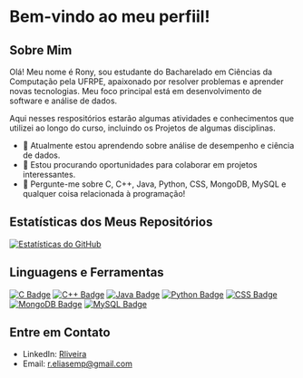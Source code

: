 # Bem-vindo ao meu perfiil!

## Sobre Mim
Olá! Meu nome é Rony, sou estudante do Bacharelado em Ciências da Computação pela UFRPE, apaixonado por resolver problemas e aprender novas tecnologias.
Meu foco principal está em desenvolvimento de software e análise de dados.

Aqui nesses respositórios estarão algumas atividades e conhecimentos que utilizei ao longo do curso, incluindo os Projetos de algumas disciplinas.

- 🌱 Atualmente estou aprendendo sobre análise de desempenho e ciência de dados.
- 💼 Estou procurando oportunidades para colaborar em projetos interessantes.
- 💬 Pergunte-me sobre C, C++, Java, Python, CSS, MongoDB, MySQL e qualquer coisa relacionada à programação!

## Estatísticas dos Meus Repositórios
[![Estatísticas do GitHub](https://github-readme-stats.vercel.app/api?username=Rliveira&show_icons=true&theme=dark)](https://github.com/Rliveira)

## Linguagens e Ferramentas
[![C Badge](https://img.shields.io/badge/-C-00599C?style=flat-square&logo=c&logoColor=white)](https://github.com/Rliveira)
[![C++ Badge](https://img.shields.io/badge/-C++-00599C?style=flat-square&logo=c%2B%2B&logoColor=white)](https://github.com/Rliveira)
[![Java Badge](https://img.shields.io/badge/-Java-007396?style=flat-square&logo=java&logoColor=white)](https://github.com/Rliveira)
[![Python Badge](https://img.shields.io/badge/-Python-3776AB?style=flat-square&logo=python&logoColor=white)](https://github.com/Rliveira)
[![CSS Badge](https://img.shields.io/badge/-CSS-1572B6?style=flat-square&logo=css3&logoColor=white)](https://github.com/Rliveira)
[![MongoDB Badge](https://img.shields.io/badge/-MongoDB-47A248?style=flat-square&logo=mongodb&logoColor=white)](https://github.com/Rliveira)
[![MySQL Badge](https://img.shields.io/badge/-MySQL-4479A1?style=flat-square&logo=mysql&logoColor=white)](https://github.com/Rliveira)

## Entre em Contato
- LinkedIn: [Rliveira](https://br.linkedin.com/in/ronyoliveiratech)
- Email: r.eliasemp@gmail.com

